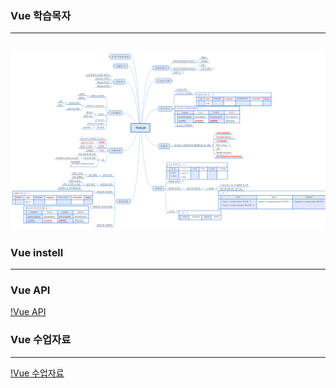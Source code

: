 ### Vue 학습목자
-------------
![Vue](Vuejs/vue01docs/Vue.js학습목자.svg)
-------------

### Vue instell

-------------
### Vue API
[!Vue API](https://v3.ko.vuejs.org/api/options-lifecycle-hooks.html#beforecreate)

### Vue 수업자료
--------------

[!Vue 수업자료](https://github.com/sjydevildaum/TIS220220)